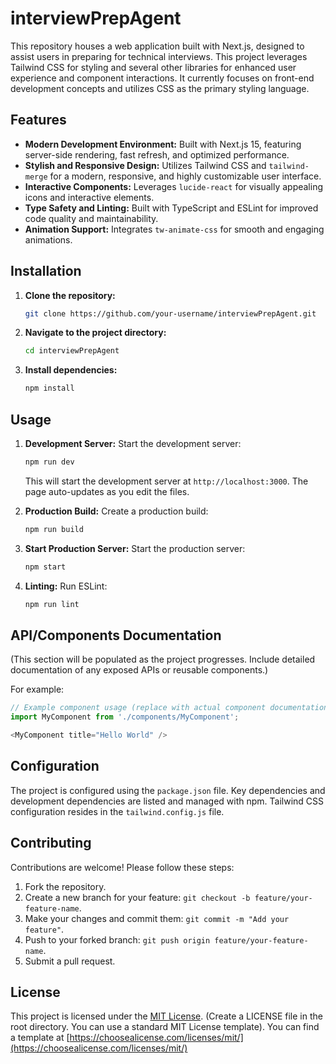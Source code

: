 # interviewPrepAgent

This repository houses a web application built with Next.js, designed to assist users in preparing for technical interviews.  This project leverages Tailwind CSS for styling and several other libraries for enhanced user experience and component interactions.  It currently focuses on front-end development concepts and utilizes CSS as the primary styling language.

## Features

* **Modern Development Environment:** Built with Next.js 15, featuring server-side rendering, fast refresh, and optimized performance.
* **Stylish and Responsive Design:**  Utilizes Tailwind CSS and `tailwind-merge` for a modern, responsive, and highly customizable user interface.
* **Interactive Components:**  Leverages `lucide-react` for visually appealing icons and interactive elements.
* **Type Safety and Linting:**  Built with TypeScript and ESLint for improved code quality and maintainability.
* **Animation Support:** Integrates `tw-animate-css` for smooth and engaging animations.

## Installation

1. **Clone the repository:**

   ```bash
   git clone https://github.com/your-username/interviewPrepAgent.git
   ```
2. **Navigate to the project directory:**

   ```bash
   cd interviewPrepAgent
   ```
3. **Install dependencies:**

   ```bash
   npm install
   ```

## Usage

1. **Development Server:** Start the development server:

   ```bash
   npm run dev
   ```

   This will start the development server at `http://localhost:3000`. The page auto-updates as you edit the files.

2. **Production Build:**  Create a production build:

   ```bash
   npm run build
   ```

3. **Start Production Server:**  Start the production server:

   ```bash
   npm start
   ```

4. **Linting:** Run ESLint:

    ```bash
    npm run lint
    ```

## API/Components Documentation

(This section will be populated as the project progresses.  Include detailed documentation of any exposed APIs or reusable components.)


For example:

```javascript
// Example component usage (replace with actual component documentation)
import MyComponent from './components/MyComponent';

<MyComponent title="Hello World" />
```

## Configuration

The project is configured using the `package.json` file.  Key dependencies and development dependencies are listed and managed with npm.  Tailwind CSS configuration resides in the `tailwind.config.js` file.

## Contributing

Contributions are welcome! Please follow these steps:

1. Fork the repository.
2. Create a new branch for your feature: `git checkout -b feature/your-feature-name`.
3. Make your changes and commit them: `git commit -m "Add your feature"`.
4. Push to your forked branch: `git push origin feature/your-feature-name`.
5. Submit a pull request.

## License

This project is licensed under the [MIT License](LICENSE).  (Create a LICENSE file in the root directory. You can use a standard MIT License template). You can find a template at [https://choosealicense.com/licenses/mit/](https://choosealicense.com/licenses/mit/)
